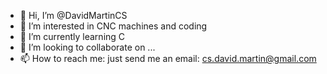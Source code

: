 - 👋 Hi, I’m @DavidMartinCS
- 👀 I’m interested in CNC machines and coding
- 🌱 I’m currently learning C
- 💞️ I’m looking to collaborate on ...
- 📫 How to reach me: just send me an email: cs.david.martin@gmail.com

<!---
DavidMartinCS/DavidMartinCS is a ✨ special ✨ repository because its `README.md` (this file) appears on your GitHub profile.
You can click the Preview link to take a look at your changes.
--->
